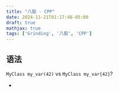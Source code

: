 ```yaml
---
title: "八股 - CPP"
date: 2024-11-21T01:17:48-05:00
draft: true
mathjax: true
tags: ['Grinding', '八股', 'CPP']
---
```


## 语法

`MyClass my_var(42)` vs `MyClass my_var{42}`?

- 

